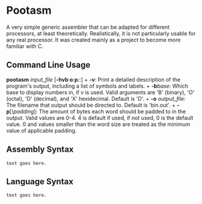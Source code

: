 # Pootasm
A very simple generic assembler that can be adapted for different processors, at least theoretically.
Realistically, it is not particularly usable for any real processor. It was created mainly as a project to become more familiar with C.

## Command Line Usage
**pootasm** *input_file* [**\-hvb**:**o**:**p**::]
    + **-v**: Print a detailed description of the program's output, including a list of symbols and labels.
    + **-b***base*: Which base to display numbers in, if v is used. Valid arguments are 'B' (binary), 'O' (octal), 'D' (decimal), and 'X' hexidecimal. Default is 'D'.
    + **-o** *output_file*: The filename that output should be directed to. Default is 'bin.out'.
    + **-p**[*\padding*]: The amount of bytes each word should be padded to in the output. Valid values are 0-4. 4 is default if used, if not used, 0 is the default value. 0 and values smaller than the word size are treated as the minimum value of applicable padding.

## Assembly Syntax
    text goes here.
    
## Language Syntax
    text goes here.